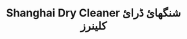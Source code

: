---
title: "Shanghai Dry Cleaner شنگھائ ڈرائ کلینرز"
url: /karachi/shanghai-dry-cleaner-shnghy-ddry-khlynrz/
shop: Wäscherei
---